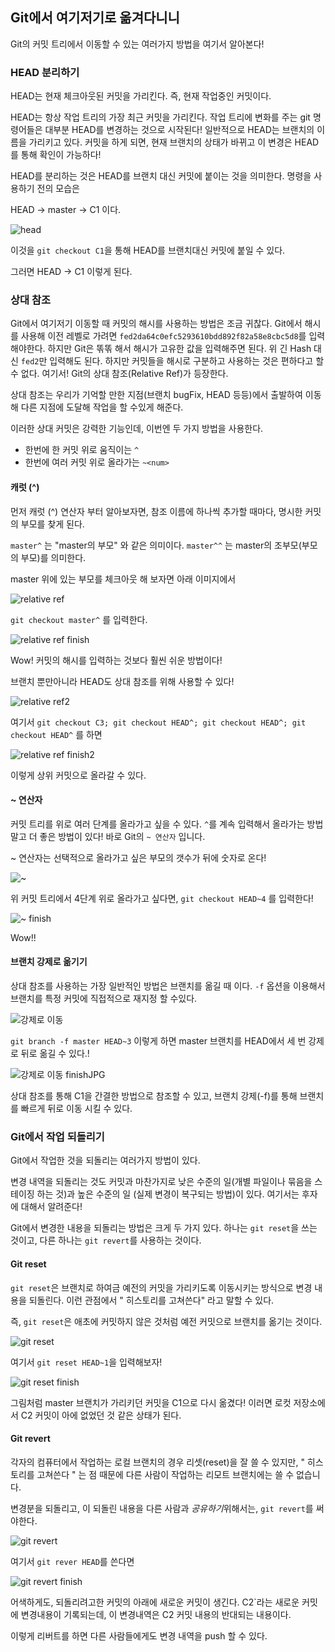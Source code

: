 ## Git에서 여기저기로 옮겨다니니

Git의 커밋 트리에서 이동할 수 있는 여러가지 방법을 여기서 알아본다!

### HEAD 분리하기

HEAD는 현재 체크아웃된 커밋을 가리킨다. 즉, 현재 작업중인 커밋이다.

HEAD는 항상 작업 트리의 가장 최근 커밋을 가리킨다. 작업 트리에 변화를 주는 git 명령어들은 대부분 HEAD를 변경하는 것으로 시작된다!
일반적으로 HEAD는 브랜치의 이름을 가리키고 있다. 커밋을 하게 되면, 현재 브랜치의 상태가 바뀌고 이 변경은 HEAD를 통해 확인이 가능하다!

HEAD를 분리하는 것은 HEAD를 브랜치 대신 커밋에 붙이는 것을 의미한다. 명령을 사용하기 전의 모습은

HEAD -> master -> C1 이다.

![head](https://user-images.githubusercontent.com/52366178/90977589-84d03180-e581-11ea-806d-1a83751c9e11.JPG)

이것을 <code>git checkout C1</code>을 통해 HEAD를 브랜치대신 커밋에 붙일 수 있다.

그러면 HEAD -> C1 이렇게 된다.

### 상대 참조

Git에서 여기저기 이동할 때 커밋의 해시를 사용하는 방법은 조금 귀찮다. Git에서 해시를 사용해 이전 레벨로 가려면 `fed2da64c0efc5293610bdd892f82a58e8cbc5d8`를 입력해야한다.
하지만 Git은 똒똒 해서 해시가 고유한 값을 입력해주면 된다. 위 긴 Hash 대신 `fed2`만 입력해도 된다. 하지만 커밋들을 해시로 구분하고 사용하는 것은 편하다고 할 수 없다.
여기서! Git의 상대 참조(Relative Ref)가 등장한다.

상대 참조는 우리가 기억할 만한 지점(브랜치 bugFix, HEAD 등등)에서 출발하여 이동해 다른 지점에 도달해 작업을 할 수있게 해준다.

이러한 상대 커밋은 강력한 기능인데, 이번엔 두 가지 방법을 사용한다.

- 한번에 한 커밋 위로 움직이는 <code>^</code>
- 한번에 여러 커밋 위로 올라가는 `~<num>`

#### 캐럿 (^)

먼저 캐럿 (^) 연산자 부터 알아보자면, 참조 이름에 하나씩 추가할 때마다, 명시한 커밋의 부모를 찾게 된다.

`master^` 는 "master의 부모" 와 같은 의미이다.
`master^^` 는 master의 조부모(부모의 부모)를 의미한다.

master 위에 있는 부모를 체크아웃 해 보자면 아래 이미지에서

![relative ref](https://user-images.githubusercontent.com/52366178/90977596-8ef23000-e581-11ea-97d1-c410eeefd600.JPG)

`git checkout master^` 를 입력한다.

![relative ref finish](https://user-images.githubusercontent.com/52366178/90977594-8dc10300-e581-11ea-8f14-abcb3ce4b991.JPG)

Wow! 커밋의 해시를 입력하는 것보다 훨씬 쉬운 방법이다!

브랜치 뿐만아니라 HEAD도 상대 참조를 위해 사용할 수 있다!

![relative ref2](https://user-images.githubusercontent.com/52366178/90977597-8ef23000-e581-11ea-9f9d-1e80f3d0545a.JPG)

여기서 `git checkout C3; git checkout HEAD^; git checkout HEAD^; git checkout HEAD^` 를 하면

![relative ref finish2](https://user-images.githubusercontent.com/52366178/90977595-8e599980-e581-11ea-8ed6-9669e179b6d6.JPG)

이렇게 상위 커밋으로 올라갈 수 있다.

#### ~ 연산자

커밋 트리를 위로 여러 단계를 올라가고 싶을 수 있다. `^`를 계속 입력해서 올라가는 방법 말고 더 좋은 방법이 있다!
바로 Git의 `~ 연산자` 입니다.

~ 연산자는 선택적으로 올라가고 싶은 부모의 갯수가 뒤에 숫자로 온다!

![~](https://user-images.githubusercontent.com/52366178/90977615-ac26fe80-e581-11ea-818d-1807dbfc5e67.JPG)

위 커밋 트리에서 4단계 위로 올라가고 싶다면, `git checkout HEAD~4` 를 입력한다!

![~ finish](https://user-images.githubusercontent.com/52366178/90977613-ab8e6800-e581-11ea-97f6-718511286371.JPG)

Wow!!

#### 브랜치 강제로 옮기기

상대 참조를 사용하는 가장 일반적인 방법은 브랜치를 옮길 때 이다. `-f` 옵션을 이용해서 브랜치를 특정 커밋에 직접적으로 재지정 할 수있다.

![강제로 이동](https://user-images.githubusercontent.com/52366178/90977618-acbf9500-e581-11ea-9f4f-218c82656c6c.JPG)

`git branch -f master HEAD~3` 이렇게 하면 master 브랜치를 HEAD에서 세 번 강제로 뒤로 옮길 수 있다.!

![강제로 이동 finishJPG](https://user-images.githubusercontent.com/52366178/90977617-acbf9500-e581-11ea-8809-d8477cd789c4.JPG)

상대 참조를 통해 C1을 간결한 방법으로 참조할 수 있고, 브랜치 강제(-f)를 통해 브랜치를 빠르게 뒤로 이동 시킬 수 있다.

### Git에서 작업 되돌리기

Git에서 작업한 것을 되돌리는 여러가지 방법이 있다.

변경 내역을 되돌리는 것도 커밋과 마찬가지로 낮은 수준의 일(개별 파일이나 묶음을 스테이징 하는 것)과 높은 수준의 일 (실제 변경이 복구되는 방법)이 있다.
여기서는 후자에 대해서 알려준다!

Git에서 변경한 내용을 되돌리는 방법은 크게 두 가지 있다.
하나는 `git reset`을 쓰는 것이고, 다른 하나는 `git revert`를 사용하는 것이다.

#### Git reset

`git reset`은 브랜치로 하여금 예전의 커밋을 가리키도록 이동시키는 방식으로 변경 내용을 되돌린다.
이런 관점에서 " 히스토리를 고쳐쓴다" 라고 말할 수 있다.

즉, `git reset`은 애초에 커밋하지 않은 것처럼 예전 커밋으로 브랜치를 옮기는 것이다.

![git reset](https://user-images.githubusercontent.com/52366178/90977639-cfea4480-e581-11ea-95cc-d4589f6d4b00.JPG)

여기서 `git reset HEAD~1`을 입력해보자!

![git reset finish](https://user-images.githubusercontent.com/52366178/90977637-cf51ae00-e581-11ea-9eb3-386595b01c85.JPG)

그림처럼 master 브랜치가 가리키던 커밋을 C1으로 다시 옮겼다! 이러면 로컷 저장소에서 C2 커밋이 아에 없었던 것 같은 상태가 된다.

#### Git revert

각자의 컴퓨터에서 작업하는 로컬 브랜치의 경우 리셋(reset)을 잘 쓸 수 있지만, " 히스토리를 고쳐쓴다 " 는 점 때문에 다른 사람이 작업하는 리모트 브랜치에는 쓸 수 없습니다.

변경분을 되돌리고, 이 되돌린 내용을 다른 사람과 <em>공유하기</em>위해서는, `git revert`를 써야한다.

![git revert](https://user-images.githubusercontent.com/52366178/90977643-de386080-e581-11ea-94bb-e7973c851f10.JPG)

여기서 `git rever HEAD`를 쓴다면

![git revert finish](https://user-images.githubusercontent.com/52366178/90977662-0b850e80-e582-11ea-8218-f9d951f9f10e.JPG)

어색하게도, 되돌리려고한 커밋의 아래에 새로운 커밋이 생긴다.
C2`라는 새로운 커밋에 변경내용이 기록되는데, 이 변경내역은 C2 커밋 내용의 반대되는 내용이다.

이렇게 리버트를 하면 다른 사람들에게도 변경 내역을 push 할 수 있다.
